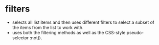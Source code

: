 # filters
- selects all list items and then uses different filters to select a subset of the items from the list to work with.
- uses both the filtering methods as well as the CSS-style pseudo-selector :not(). 

